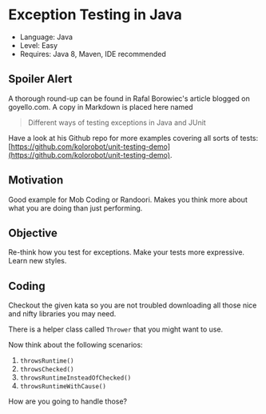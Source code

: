 # Exception Testing in Java

+ Language: Java
+ Level: Easy
+ Requires: Java 8, Maven, IDE recommended

## Spoiler Alert

A thorough round-up can be found in Rafal Borowiec's article blogged on goyello.com. A copy in Markdown is placed here named

> Different ways of testing exceptions in Java and JUnit

Have a look at his Github repo for more examples covering all sorts of tests: [https://github.com/kolorobot/unit-testing-demo](https://github.com/kolorobot/unit-testing-demo).

## Motivation

Good example for Mob Coding or Randoori. Makes you think more about what you are doing than just performing.

## Objective

Re-think how you test for exceptions. Make your tests more expressive. Learn new styles.

## Coding

Checkout the given kata so you are not troubled downloading all those nice and nifty libraries you may need.

There is a helper class called `Thrower` that you might want to use.

Now think about the following scenarios:

1. `throwsRuntime()`
2. `throwsChecked()`
2. `throwsRuntimeInsteadOfChecked()`
3. `throwsRuntimeWithCause()`

How are you going to handle those?
